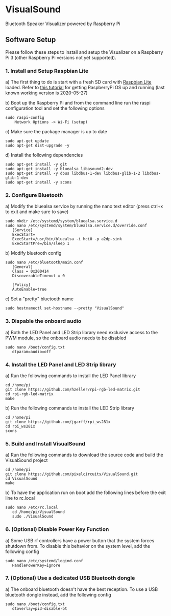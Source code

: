 # VisualSound
Bluetooth Speaker Visualizer powered by Raspberry Pi

## Software Setup
Please follow these steps to install and setup the Visualizer on a Raspberry Pi 3 (other Raspberry Pi versions not yet supported).

### 1. Install and Setup Raspbian Lite
a) The first thing to do is start with a fresh SD card with [Raspbian Lite](https://www.raspberrypi.org/downloads/raspbian/) loaded. Refer to [this tutorial](https://www.raspberrypi.org/documentation/installation/installing-images/README.md) for getting RaspberryPi OS up and running (last known working version is 2020-05-27)

b) Boot up the Raspberry Pi and from the command line run the raspi configuration tool and set the following options
```
sudo raspi-config
	Network Options -> Wi-Fi (setup)
```
c) Make sure the package manager is up to date
```
sudo apt-get update
sudo apt-get dist-upgrade -y
```
d) Install the following dependencies
```
sudo apt-get install -y git 
sudo apt-get install -y bluealsa libasound2-dev 
sudo apt-get install -y dbus libdbus-1-dev libdbus-glib-1-2 libdbus-glib-1-dev
sudo apt-get install -y scons
```

### 2. Configure Bluetooth
a) Modify the bluealsa service by running the nano text editor (press ctrl+x to exit and make sure to save)
```
sudo mkdir /etc/systemd/system/bluealsa.service.d
sudo nano /etc/systemd/system/bluealsa.service.d/override.conf
   [Service]
   ExecStart=
   ExecStart=/usr/bin/bluealsa -i hci0 -p a2dp-sink
   ExecStartPre=/bin/sleep 1
```
b) Modify bluetooth config
```
sudo nano /etc/bluetooth/main.conf
   [General]
   Class = 0x200414
   DiscoverableTimeout = 0

   [Policy]
   AutoEnable=true
```
c) Set a "pretty" bluetooth name
```
sudo hostnamectl set-hostname --pretty "VisualSound"
```

### 3. Dispable the onboard audio
a) Both the LED Panel and LED Strip library need exclusive access to the PWM module, so the onboard audio needs to be disabled
```
sudo nano /boot/config.txt
   dtparam=audio=off
```

### 4. Install the LED Panel and LED Strip library
a) Run the following commands to install the LED Panel library
```
cd /home/pi
git clone https://github.com/hzeller/rpi-rgb-led-matrix.git
cd rpi-rgb-led-matrix
make
```
b) Run the following commands to install the LED Strip library
```
cd /home/pi
git clone https://github.com/jgarff/rpi_ws281x
cd rpi_ws281x
scons
```

### 5. Build and Install VisualSound
a) Run the following commands to download the source code and build the VisualSound project
```
cd /home/pi
git clone https://github.com/pixelcircuits/VisualSound.git
cd VisualSound
make
```
b) To have the application run on boot add the following lines before the exit line to rc.local
```
sudo nano /etc/rc.local
   cd /home/pi/VisualSound
   sudo ./VisualSound
```

### 6. (Optional) Disable Power Key Function
a) Some USB rf controllers have a power button that the system forces shutdown from. To disable this behavior on the system level, add the following config
```
sudo nano /etc/systemd/logind.conf 
   HandlePowerKey=ignore
```

### 7. (Optional) Use a dedicated USB Bluetooth dongle
a) The onboard bluetooth doesn't have the best reception. To use a USB bluetooth dongle instead, add the following config
```
sudo nano /boot/config.txt
   dtoverlay=pi3-disable-bt
```
